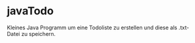 # javaTodo

Kleines Java Programm um eine Todoliste zu erstellen und diese als .txt-Datei zu speichern.
